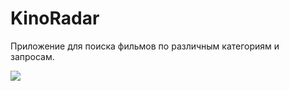 # KinoRadar
Приложение для поиска фильмов по различным категориям и запросам.

<img src="https://i.imgur.com/9ddC26c.gif" />

